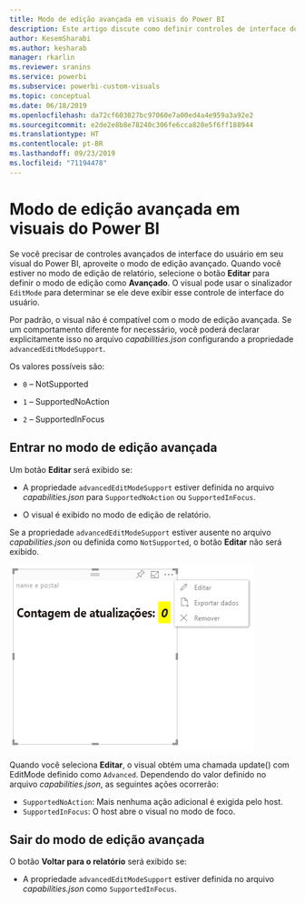 ```yaml
---
title: Modo de edição avançada em visuais do Power BI
description: Este artigo discute como definir controles de interface do usuário avançados em visuais do Power BI.
author: KesemSharabi
ms.author: kesharab
manager: rkarlin
ms.reviewer: sranins
ms.service: powerbi
ms.subservice: powerbi-custom-visuals
ms.topic: conceptual
ms.date: 06/18/2019
ms.openlocfilehash: da72cf603027bc97060e7a00ed4a4e959a3a92e2
ms.sourcegitcommit: e2de2e8b8e78240c306fe6cca820e5f6ff188944
ms.translationtype: HT
ms.contentlocale: pt-BR
ms.lasthandoff: 09/23/2019
ms.locfileid: "71194478"
---
```

# <a name="advanced-edit-mode-in-power-bi-visuals"></a>Modo de edição avançada em visuais do Power BI

Se você precisar de controles avançados de interface do usuário em seu visual do Power BI, aproveite o modo de edição avançado. Quando você estiver no modo de edição de relatório, selecione o botão **Editar** para definir o modo de edição como **Avançado**. O visual pode usar o sinalizador `EditMode` para determinar se ele deve exibir esse controle de interface do usuário.

Por padrão, o visual não é compatível com o modo de edição avançada. Se um comportamento diferente for necessário, você poderá declarar explicitamente isso no arquivo *capabilities.json* configurando a propriedade `advancedEditModeSupport`.

Os valores possíveis são:

- `0` – NotSupported

- `1` – SupportedNoAction

- `2` – SupportedInFocus

## <a name="enter-advanced-edit-mode"></a>Entrar no modo de edição avançada

Um botão **Editar** será exibido se:

* A propriedade `advancedEditModeSupport` estiver definida no arquivo *capabilities.json* para `SupportedNoAction` ou `SupportedInFocus`.

* O visual é exibido no modo de edição de relatório.

Se a propriedade `advancedEditModeSupport` estiver ausente no arquivo *capabilities.json* ou definida como `NotSupported`, o botão **Editar** não será exibido.

![Entrar no modo de edição](./media/edit-mode.png)

Quando você seleciona **Editar**, o visual obtém uma chamada update() com EditMode definido como `Advanced`. Dependendo do valor definido no arquivo *capabilities.json*, as seguintes ações ocorrerão:

* `SupportedNoAction`: Mais nenhuma ação adicional é exigida pelo host.
* `SupportedInFocus`: O host abre o visual no modo de foco.

## <a name="exit-advanced-edit-mode"></a>Sair do modo de edição avançada

O botão **Voltar para o relatório** será exibido se:

* A propriedade `advancedEditModeSupport` estiver definida no arquivo *capabilities.json* como `SupportedInFocus`.
